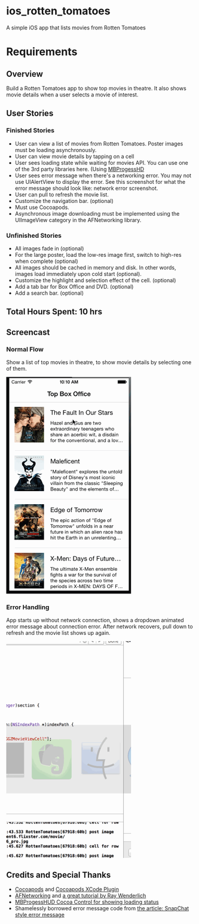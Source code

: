 ios_rotten_tomatoes
===================

A simple iOS app that lists movies from Rotten Tomatoes

Requirements
============

Overview
--------
Build a Rotten Tomatoes app to show top movies in theatre. It also shows movie details when a user selects a movie of interest.

User Stories
------------

### Finished Stories

* User can view a list of movies from Rotten Tomatoes.  Poster images must be loading asynchronously.
* User can view movie details by tapping on a cell
* User sees loading state while waiting for movies API.  You can use one of the 3rd party libraries here. (Using [MBProgessHD](https://github.com/jdg/MBProgressHUD) 
* User sees error message when there's a networking error.  You may not use UIAlertView to display the error.  See this screenshot for what the error message should look like: network error screenshot.
* User can pull to refresh the movie list.
* Customize the navigation bar. (optional)
* Must use Cocoapods.
* Asynchronous image downloading must be implemented using the UIImageView category in the AFNetworking library.

### Unfinished Stories

* All images fade in (optional)
* For the large poster, load the low-res image first, switch to high-res when complete (optional)
* All images should be cached in memory and disk. In other words, images load immediately upon cold start (optional).
* Customize the highlight and selection effect of the cell. (optional)
* Add a tab bar for Box Office and DVD. (optional)
* Add a search bar. (optional)

Total Hours Spent: 10 hrs
-------------------------

Screencast
----------

### Normal Flow

Show a list of top movies in theatre, to show movie details by selecting one of them.

<img src="screenshots/screencast-normal.gif" alt="Rotten Tomatoes Movie List normal screencast" width="334px" height="579px" />


### Error Handling

App starts up without network connection, shows a dropdown animated error message about connection error. After network recovers, pull down to refresh and the movie list shows up again.

<img src="screenshots/screencast-error.gif" alt="Rotten Tomatoes Movie List error handling screencast" width="334px" height="579px" />

Credits and Special Thanks
--------------------------

* [Cocoapods](http://cocoapods.org) and [Cocoapods XCode Plugin](https://github.com/kattrali/cocoapods-xcode-plugin)
* [AFNetworking](http://afnetworking.com) and [a great tutorial by Ray Wenderlich](http://www.raywenderlich.com/59255/afnetworking-2-0-tutorial)
* [MBProgessHUD Cocoa Control for showing loading status](https://github.com/matej/MBProgressHUD)
* Shamelessly borrowed error message code from [the article: SnapChat style error message](https://teamtreehouse.com/forum/snapchat-style-error-messages)
